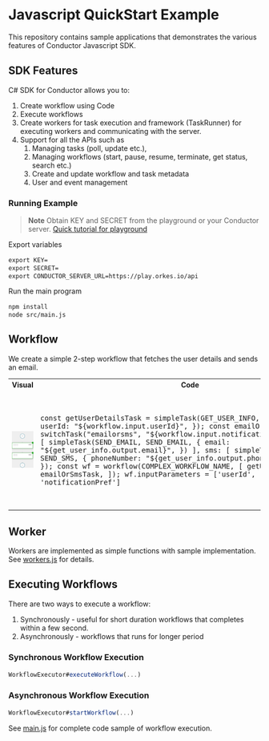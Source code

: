 # Javascript QuickStart Example
This repository contains sample applications that demonstrates the various features of Conductor Javascript SDK.

## SDK Features
C# SDK for Conductor allows you to:
1. Create workflow using Code
2. Execute workflows
3. Create workers for task execution and framework (TaskRunner) for executing workers and communicating with the server.
4. Support for all the APIs such as
    1. Managing tasks (poll, update etc.),
    2. Managing workflows (start, pause, resume, terminate, get status, search etc.)
    3. Create and update workflow and task metadata
    4. User and event management

### Running Example

> **Note**
Obtain KEY and SECRET from the playground or your Conductor server. [Quick tutorial for playground](https://orkes.io/content/docs/getting-started/concepts/access-control-applications#access-keys)

Export variables
```shell
export KEY=
export SECRET=
export CONDUCTOR_SERVER_URL=https://play.orkes.io/api
```

Run the main program
```shell
npm install
node src/main.js
```

## Workflow

We create a simple 2-step workflow that fetches the user details and sends an email.

<table><tr><th>Visual</th><th>Code</th></tr>
<tr>
<td width="50%"><img src="resources/workflow.png" width="250px"></td>
<td>
<pre>

const getUserDetailsTask = simpleTask(GET_USER_INFO, GET_USER_INFO, {
  userId: "${workflow.input.userId}",
});
const emailOrSmsTask = switchTask("emailorsms", "${workflow.input.notificationPref}", {
  email: [
    simpleTask(SEND_EMAIL, SEND_EMAIL, {
      email: "${get_user_info.output.email}",
    })
  ],
  sms: [
    simpleTask(SEND_SMS, SEND_SMS, {
      phoneNumber: "${get_user_info.output.phoneNumber}",
    })
  ],
});
const wf = workflow(COMPLEX_WORKFLOW_NAME, [
  getUserDetailsTask,
  emailOrSmsTask,
]);
wf.inputParameters = ['userId', 'notificationPref']

</pre>
</td>
</tr>
</table>

## Worker

Workers are implemented as simple functions with sample implementation.  
See [workers.js](src/worker/workers.js) for details.

## Executing Workflows

There are two ways to execute a workflow:

1. Synchronously - useful for short duration workflows that completes within a few second.
2. Asynchronously - workflows that runs for longer period

### Synchronous Workflow Execution
```javascript
WorkflowExecutor#executeWorkflow(...)
```

### Asynchronous Workflow Execution

```javascript
WorkflowExecutor#startWorkflow(...)
```

See [main.js](src/main.js) for complete code sample of workflow execution.
